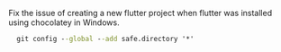 Fix the issue of creating a new flutter project when flutter was installed using chocolatey in Windows.
``` cmd
  git config --global --add safe.directory '*'
```
